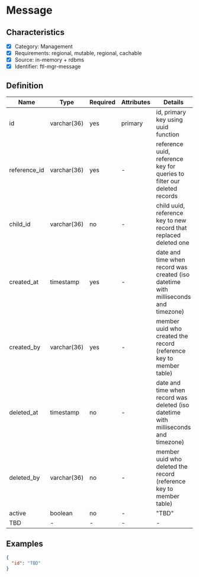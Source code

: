 # Message

## Characteristics

- [x] Category: Management
- [x] Requirements: regional, mutable, regional, cachable
- [x] Source: in-memory + rdbms
- [x] Identifier: ftl-mgr-message

## Definition

Name | Type | Required | Attributes | Details
-----|------|----------|------------|--------
id | varchar(36) | yes | primary | id, primary key using uuid function
reference_id | varchar(36) | yes | - | reference uuid, reference key for queries to filter our deleted records
child_id | varchar(36) | no | - | child uuid, reference key to new record that replaced deleted one
created_at | timestamp | yes | - | date and time when record was created (iso datetime with milliseconds and timezone)
created_by | varchar(36) | yes | - | member uuid who created the record (reference key to member table)
deleted_at | timestamp | no | - | date and time when record was deleted (iso datetime with milliseconds and timezone)
deleted_by | varchar(36) | no | - | member uuid who deleted the record (reference key to member table)
active | boolean | no | - | "TBD"
TBD | - | - | - | -

## Examples

```json
{
  "id": "TBD"
}
```
